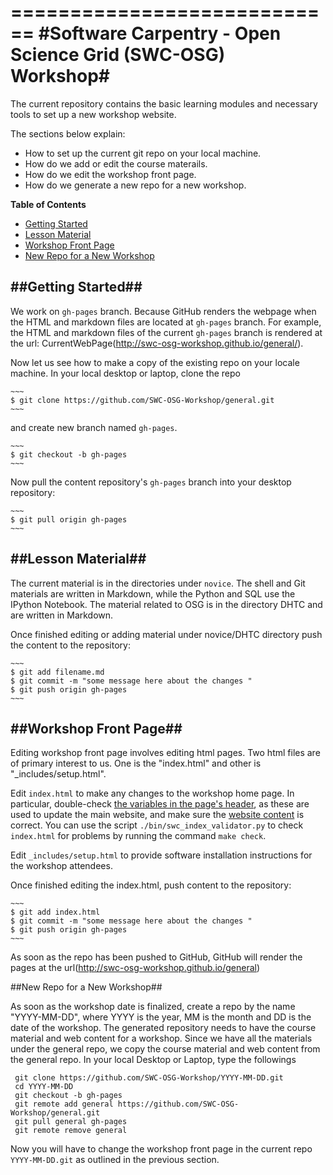 ============================
#Software Carpentry - Open Science Grid (SWC-OSG) Workshop#
============================
The current repository contains the basic learning modules and necessary 
tools to set up a new workshop website. 


The sections below explain:
*   How to set up the current git repo on your local machine.
*   How do we add or edit the course materails.  
*   How do we edit the workshop front page.
*   How do we generate a new repo for a new workshop.


**Table of Contents**

*   [Getting Started](#getting-started)
*   [Lesson Material](#lession-material)
*   [Workshop Front Page](#workshop-frontpage)
*   [New Repo for a New Workshop](#new-repo)

##Getting Started##
---------------

We work on `gh-pages` branch. Because GitHub renders the webpage when the HTML and markdown 
files are located at `gh-pages` branch. For example, the HTML and 
markdown files of the current `gh-pages` branch is rendered at the 
url: CurrentWebPage(http://swc-osg-workshop.github.io/general/). 

Now let us see how to make a copy of the existing repo on your locale machine.  In your local 
desktop or laptop, clone the repo 

    ~~~
    $ git clone https://github.com/SWC-OSG-Workshop/general.git
    ~~~

and create new branch named `gh-pages`.

    ~~~
    $ git checkout -b gh-pages
    ~~~

Now pull the content repository's `gh-pages` branch into your desktop repository:

    ~~~
    $ git pull origin gh-pages
    ~~~
##Lesson Material##
---------------

The current material is in the directories under `novice`. The shell and Git materials are 
written in Markdown, while the Python and SQL use the IPython Notebook. The material 
related to OSG is in the directory DHTC and are written in Markdown. 

Once finished editing or adding material under novice/DHTC directory push the 
content to the repository:

    ~~~
    $ git add filename.md
    $ git commit -m "some message here about the changes " 
    $ git push origin gh-pages
    ~~~



##Workshop Front Page##
-------------------

Editing workshop front page involves editing html pages. Two html files are of 
primary interest to us. One is the "index.html" and other is "_includes/setup.html".


Edit `index.html` to make any changes to the workshop home page.
    In particular, double-check
    [the variables in the page's header](#variables),
    as these are used to update the main website,
    and make sure the [website content](#website-content) is correct.
    You can use the script `./bin/swc_index_validator.py` to 
    check `index.html` for problems
    by running the command `make check`.


Edit `_includes/setup.html` to provide software installation instructions for the workshop attendees.

Once finished editing the index.html, push content to the repository:

    ~~~
    $ git add index.html
    $ git commit -m "some message here about the changes " 
    $ git push origin gh-pages
    ~~~

As soon as the repo has been pushed to GitHub, GitHub will render the pages
at the url(http://swc-osg-workshop.github.io/general)

##New Repo for a New Workshop##

As soon as the workshop date is finalized, create a repo by the name
"YYYY-MM-DD", where YYYY is the year, MM is the month and DD is the
date of the workshop. The generated repository needs to have the
course material and web content for a workshop. Since we have all
the materials under the general repo, we copy the course material and web
content from the general repo. In your local Desktop or Laptop, type
the followings
~~~
 git clone https://github.com/SWC-OSG-Workshop/YYYY-MM-DD.git
 cd YYYY-MM-DD 
 git checkout -b gh-pages 
 git remote add general https://github.com/SWC-OSG-Workshop/general.git 
 git pull general gh-pages 
 git remote remove general 
~~~

Now you will have to change the workshop front page in the current repo `YYYY-MM-DD.git` as 
outlined in the previous section.  

